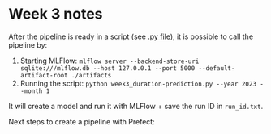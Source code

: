 # Week 3 notes

After the pipeline is ready in a script (see [.py file](week3_duration-prediction.py)), it is possible to call the pipeline by:
1. Starting MLFlow: `mlflow server --backend-store-uri sqlite:///mlflow.db --host 127.0.0.1 --port 5000 --default-artifact-root ./artifacts`
2. Running the script: `python week3_duration-prediction.py --year 2023 --month 1`

It will create a model and run it with MLFlow + save the run ID in `run_id.txt`.

Next steps to create a pipeline with Prefect:
